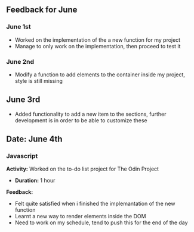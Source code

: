 ## Feedback for June
### June 1st
- Worked on the implementation of the a new function for my project
- Manage to only work on the implementation, then proceed to test it
### June 2nd
- Modify a function to add elements to the container inside my project, style is still missing
## June 3rd
- Added functionality to add a new item to the sections, further development is in order to be able to customize these
## Date: June 4th

### Javascript
**Activity:** Worked on the to-do list project for The Odin Project
- **Duration:** 1 hour

**Feedback:**
- Felt quite satisfied when i finished the implemantation of the new function
- Learnt a new way to render elements inside the DOM
- Need to work on my schedule, tend to push this for the end of the day
